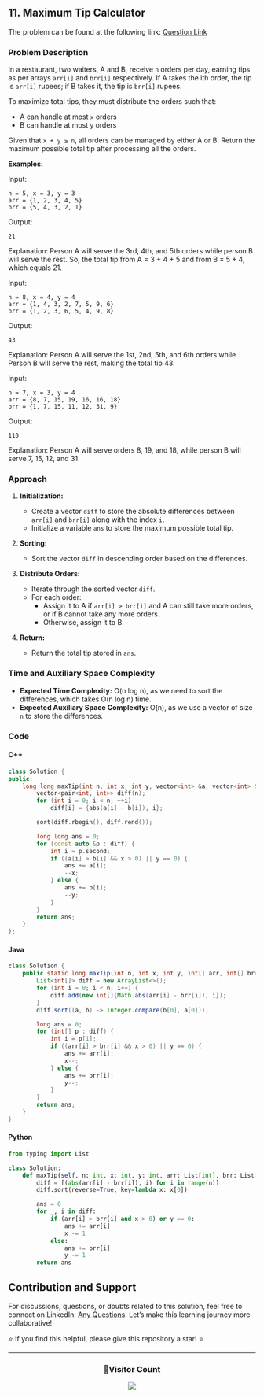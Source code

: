 ## 11. Maximum Tip Calculator

The problem can be found at the following link: [Question Link](https://www.geeksforgeeks.org/problems/maximum-tip-calculator2631/1)

### Problem Description

In a restaurant, two waiters, A and B, receive `n` orders per day, earning tips as per arrays `arr[i]` and `brr[i]` respectively. If A takes the ith order, the tip is `arr[i]` rupees; if B takes it, the tip is `brr[i]` rupees.

To maximize total tips, they must distribute the orders such that:

- A can handle at most `x` orders
- B can handle at most `y` orders

Given that `x + y ≥ n`, all orders can be managed by either A or B. Return the maximum possible total tip after processing all the orders.

**Examples:**

Input:

```
n = 5, x = 3, y = 3
arr = {1, 2, 3, 4, 5}
brr = {5, 4, 3, 2, 1}
```

Output:

```
21
```

Explanation:
Person A will serve the 3rd, 4th, and 5th orders while person B will serve the rest. So, the total tip from A = 3 + 4 + 5 and from B = 5 + 4, which equals 21.

Input:

```
n = 8, x = 4, y = 4
arr = {1, 4, 3, 2, 7, 5, 9, 6}
brr = {1, 2, 3, 6, 5, 4, 9, 8}
```

Output:

```
43
```

Explanation:
Person A will serve the 1st, 2nd, 5th, and 6th orders while Person B will serve the rest, making the total tip 43.

Input:

```
n = 7, x = 3, y = 4
arr = {8, 7, 15, 19, 16, 16, 18}
brr = {1, 7, 15, 11, 12, 31, 9}
```

Output:

```
110
```

Explanation:
Person A will serve orders 8, 19, and 18, while person B will serve 7, 15, 12, and 31.

### Approach

1. **Initialization:**

   - Create a vector `diff` to store the absolute differences between `arr[i]` and `brr[i]` along with the index `i`.
   - Initialize a variable `ans` to store the maximum possible total tip.

2. **Sorting:**

   - Sort the vector `diff` in descending order based on the differences.

3. **Distribute Orders:**

   - Iterate through the sorted vector `diff`.
   - For each order:
     - Assign it to A if `arr[i] > brr[i]` and A can still take more orders, or if B cannot take any more orders.
     - Otherwise, assign it to B.

4. **Return:**
   - Return the total tip stored in `ans`.

### Time and Auxiliary Space Complexity

- **Expected Time Complexity:** O(n log n), as we need to sort the differences, which takes O(n log n) time.
- **Expected Auxiliary Space Complexity:** O(n), as we use a vector of size `n` to store the differences.

### Code

#### C++

```cpp
class Solution {
public:
    long long maxTip(int n, int x, int y, vector<int> &a, vector<int> &b) {
        vector<pair<int, int>> diff(n);
        for (int i = 0; i < n; ++i)
            diff[i] = {abs(a[i] - b[i]), i};

        sort(diff.rbegin(), diff.rend());

        long long ans = 0;
        for (const auto &p : diff) {
            int i = p.second;
            if ((a[i] > b[i] && x > 0) || y == 0) {
                ans += a[i];
                --x;
            } else {
                ans += b[i];
                --y;
            }
        }
        return ans;
    }
};
```

#### Java

```java
class Solution {
    public static long maxTip(int n, int x, int y, int[] arr, int[] brr) {
        List<int[]> diff = new ArrayList<>();
        for (int i = 0; i < n; i++) {
            diff.add(new int[]{Math.abs(arr[i] - brr[i]), i});
        }
        diff.sort((a, b) -> Integer.compare(b[0], a[0]));

        long ans = 0;
        for (int[] p : diff) {
            int i = p[1];
            if ((arr[i] > brr[i] && x > 0) || y == 0) {
                ans += arr[i];
                x--;
            } else {
                ans += brr[i];
                y--;
            }
        }
        return ans;
    }
}
```

#### Python

```python
from typing import List

class Solution:
    def maxTip(self, n: int, x: int, y: int, arr: List[int], brr: List[int]) -> int:
        diff = [(abs(arr[i] - brr[i]), i) for i in range(n)]
        diff.sort(reverse=True, key=lambda x: x[0])

        ans = 0
        for _, i in diff:
            if (arr[i] > brr[i] and x > 0) or y == 0:
                ans += arr[i]
                x -= 1
            else:
                ans += brr[i]
                y -= 1
        return ans
```

## Contribution and Support

For discussions, questions, or doubts related to this solution, feel free to connect on LinkedIn: [Any Questions](https://www.linkedin.com/in/patel-hetkumar-sandipbhai-8b110525a/). Let’s make this learning journey more collaborative!

⭐ If you find this helpful, please give this repository a star! ⭐

---

<div align="center">
  <h3><b>📍Visitor Count</b></h3>
</div>

<p align="center">
  <img src="https://profile-counter.glitch.me/Hunterdii/count.svg" />
</p>
